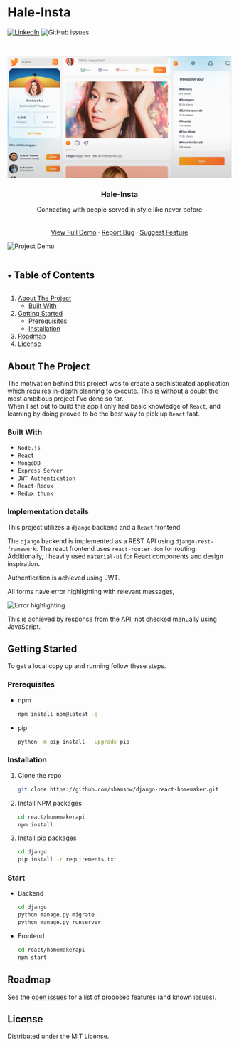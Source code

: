 # Hale-Insta
<!--
*** Thanks for checking out the Best-README-Template. If you have a suggestion
*** that would make this better, please fork the repo and create a pull request
*** or simply open an issue with the tag "enhancement".
*** Thanks again! Now go create something AMAZING! :D
***
***
***
*** To avoid retyping too much info. Do a search and replace for the following:
*** github_username, repo_name, twitter_handle, email, project_title, project_description
-->



<!-- PROJECT SHIELDS -->
<!--
*** I'm using markdown "reference style" links for readability.
*** Reference links are enclosed in brackets [ ] instead of parentheses ( ).
*** See the bottom of this document for the declaration of the reference variables
*** for contributors-url, forks-url, etc. This is an optional, concise syntax you may use.
*** https://www.markdownguide.org/basic-syntax/#reference-style-links
-->
<!-- [![Contributors][contributors-shield]][contributors-url] -->
<!-- [![Forks][forks-shield]][forks-url] -->
<!-- [![Stargazers][stars-shield]][stars-url] -->
[![LinkedIn][linkedin-shield]][linkedin-url] ![GitHub issues][issues-url] 
<!-- [![MIT License][license-shield]][license-url] -->



<!-- PROJECT LOGO -->
<br />
<p align="center">
  <a href="https://github.com/shamsow/django-react-homemaker">
   
  </a>
  <img src="Hale-Insta.png" alt="Logo" width="" height="">
  <h3 align="center">Hale-Insta</h3>

  <p align="center">
    Connecting with people served in style like never before
    <br />
    <br />
    <br />
    <a href="https://raw.githubusercontent.com/shamsow/django-react-homemaker/main/demo.gif" target='_blank'>View Full Demo</a>
    ·
    <a href="https://github.com/shamsow/django-react-homemaker/issues/new?assignees=&labels=bug&template=bug_report.md&title=">Report Bug</a>
    ·
    <a href="https://github.com/shamsow/django-react-homemaker/issues/new?assignees=&labels=enhancement&template=feature-addition.md&title=%5BFEATURE%5D">Suggest Feature</a>
  </p>
</p>

<!-- Demo gif of Project -->
![Project Demo](demo.gif)

<!-- TABLE OF CONTENTS -->
<details open="open">
  <summary><h2 style="display: inline-block">Table of Contents</h2></summary>
  <ol>
    <li>
      <a href="#about-the-project">About The Project</a>
      <ul>
        <li><a href="#built-with">Built With</a></li>
      </ul>
    </li>
    <li>
      <a href="#getting-started">Getting Started</a>
      <ul>
        <li><a href="#prerequisites">Prerequisites</a></li>
        <li><a href="#installation">Installation</a></li>
      </ul>
    </li>
    <!-- <li><a href="#usage">Usage</a></li> -->
    <li><a href="#roadmap">Roadmap</a></li>
    <!-- <li><a href="#contributing">Contributing</a></li> -->
    <li><a href="#license">License</a></li>
    <!-- <li><a href="#contact">Contact</a></li> -->
    <!-- <li><a href="#acknowledgements">Acknowledgements</a></li> -->
  </ol>
</details>



<!-- ABOUT THE PROJECT -->
## About The Project

<!-- [![Product Name Screen Shot][product-screenshot]]() -->
The motivation behind this project was to create a sophisticated application which requires in-depth planning to execute. This is without a doubt the most ambitious project I've done so far. 
<br />
When I set out to build this app I only had basic knowledge of `React`, and learning by doing proved to be the best way to pick up `React` fast.

### **Built With**

* `Node.js`
* `React`
* `MongoDB`
* `Express Server`
* `JWT Authentication`
* `React-Redux`
* `Redux thunk`


### **Implementation details**

This project utilizes a `django` backend and a `React` frontend. 

The `django` backend is implemented as a REST API using `django-rest-framework`. The react frontend uses `react-router-dom` for routing. Additionally, I heavily used `material-ui` for React components and design inspiration.

Authentication is achieved using JWT.

All forms have error highlighting with relevant messages,

![Error highlighting](demo-errors.png)

This is achieved by response from the API, not checked manually using JavaScript. 
<!-- GETTING STARTED -->
## Getting Started

To get a local copy up and running follow these steps.

### Prerequisites

* npm
  ```sh
  npm install npm@latest -g
  ```
* pip
	```sh
	python -m pip install --upgrade pip
	```
### Installation

1. Clone the repo
   ```sh
   git clone https://github.com/shamsow/django-react-homemaker.git
   ```
2. Install NPM packages
   ```sh
   cd react/homemakerapi
   npm install
   ```
3. Install pip packages
	```sh
	cd django
	pip install -r requirements.txt
	```
### Start

* Backend
  ```sh
  cd django
  python manage.py migrate
  python manage.py runserver
  ```
* Frontend
  ```sh
  cd react/homemakerapi
  npm start
  ```
<!-- USAGE EXAMPLES -->
<!-- ## Usage

Use this space to show useful examples of how a project can be used. Additional screenshots, code examples and demos work well in this space. You may also link to more resources.

_For more examples, please refer to the [Documentation](https://example.com)_ -->



<!-- ROADMAP -->
## Roadmap

See the [open issues](https://github.com/shamsow/django-react-homemaker/issues) for a list of proposed features (and known issues).

<!-- LICENSE -->
## License

Distributed under the MIT License.



<!-- MARKDOWN LINKS & IMAGES -->
<!-- https://www.markdownguide.org/basic-syntax/#reference-style-links -->
[contributors-shield]: https://img.shields.io/github/contributors/shamsow/repo.svg?style=for-the-badge
[contributors-url]: https://github.com/shamsow/django-react-homemaker/graphs/contributors
[forks-shield]: https://img.shields.io/github/forks/shamsow/repo.svg?style=for-the-badge
[forks-url]: https://github.com/shamsow/django-react-homemaker/network/members
[stars-shield]: https://img.shields.io/github/stars/shamsow/repo.svg?style=for-the-badge
[stars-url]: https://github.com/shamsow/django-react-homemaker/stargazers
[issues-shield]: https://img.shields.io/github/issues/shamsow/repo.svg?style=for-the-badge
[issues-url]: https://img.shields.io/github/issues/shamsow/django-react-homemaker
<!-- [license-shield]: ![GitHub issues](https://img.shields.io/github/issues/shamsow/django-react-homemaker) -->
[license-url]: https://github.com/shamsow/django-react-homemaker/blob/master/LICENSE.txt
[linkedin-shield]: https://img.shields.io/badge/-LinkedIn-black.svg?style=for-the-badge&logo=linkedin&colorB=555
[linkedin-url]: https://linkedin.com/in/hale2024
